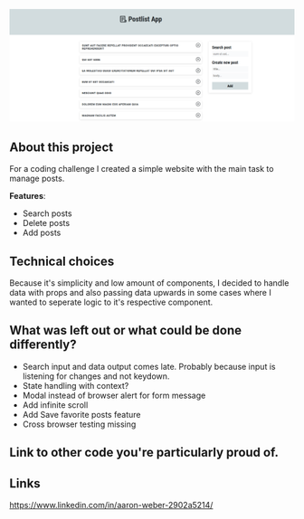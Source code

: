 ![screenshot](./public/screenshot.PNG)
## About this project

For a coding challenge I created a simple website with the main task to manage posts.

**Features**:

- Search posts
- Delete posts
- Add posts

## Technical choices

Because it's simplicity and low amount of components, I decided to handle data with props and also passing data upwards in some cases where I wanted to seperate logic to it's respective component.

## What was left out or what could be done differently?

- Search input and data output comes late. Probably because input is listening for changes and not keydown.
- State handling with context?
- Modal instead of browser alert for form message
- Add infinite scroll
- Add Save favorite posts feature
- Cross browser testing missing

## Link to other code you&#39;re particularly proud of.

## Links

https://www.linkedin.com/in/aaron-weber-2902a5214/
